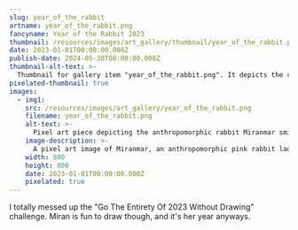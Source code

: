 ```yaml
---
slug: year_of_the_rabbit                                                        # the item's slug
artname: year_of_the_rabbit.png                                                 # the primary file name
fancyname: Year of the Rabbit 2023                                              # the "fancy" name, for when a slug in snake case doesn't cut it
thumbnail: /resources/images/art_gallery/thumbnail/year_of_the_rabbit.png       # location of the image's thumbnail
date: 2023-01-01T00:00:00.000Z                                                  # date of creation (look at file metadata)
publish-date: 2024-05-30T00:00:00.000Z                                          # date it was added to site
thumbnail-alt-text: >-                                                          # the thumbnail's alt text
  Thumbnail for gallery item "year_of_the_rabbit.png". It depicts the character Miran smiling at the viewer.
pixelated-thumbnail: true                                                       # whether the thumbnail should be scaled with nearest neighbour
images:
  - img1:                                                                       # this structure should be repeated for each image
    src: /resources/images/art_gallery/year_of_the_rabbit.png                   # location of the image
    filename: year_of_the_rabbit.png
    alt-text: >-                                                                # the image's alt text
      Pixel art piece depicting the anthropomorphic rabbit Miranmar smiling at the viewer and posing.
    image-description: >-                                                       # an image description (shown below the image)
      A pixel art image of Miranmar, an anthropomorphic pink rabbit lady, in a purple dress with cyan leggings, earrings, and bracelets. She's posing for the camera, smiling and holding up two V signs with her fingers. The background is abstract, featuring grey circles and the text "Year of the Rabbit; MMXXIII (2023)".
    width: 800                                                                  # width of the image in pixels
    height: 800                                                                 # height of the image in pixels
    date: 2023-01-01T00:00:00.000Z
    pixelated: true                                                             # whether the image should be scaled with nearest neighbour
---
```

<p>
	I totally messed up the "Go The Entirety Of 2023 Without Drawing" challenge. Miran is fun to draw though, and it's her year anyways.
</p>
